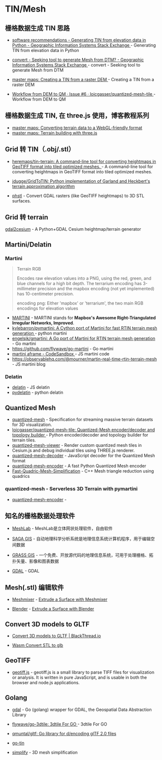 # TIN/Mesh



## 栅格数据生成 TIN 思路

- [software recommendations - Generating TIN from elevation data in Python - Geographic Information Systems Stack Exchange ](https://gis.stackexchange.com/questions/173365/generating-tin-from-elevation-data-in-python) - Generating TIN from elevation data in Python

- [convert - Seeking tool to generate Mesh from DTM? - Geographic Information Systems Stack Exchange ](https://gis.stackexchange.com/questions/121561/seeking-tool-to-generate-mesh-from-dtm) - convert - Seeking tool to generate Mesh from DTM

- [master maps: Creating a TIN from a raster DEM ](https://blog.mastermaps.com/2016/09/creating-tin-from-raster-dem.html) - Creating a TIN from a raster DEM

- [Workflow from DEM to QM · Issue #6 · loicgasser/quantized-mesh-tile ](https://github.com/loicgasser/quantized-mesh-tile/issues/6) - Workflow from DEM to QM



## 栅格数据生成 TIN, 在 three.js 使用，博客教程系列

- [master maps: Converting terrain data to a WebGL-friendly format ](https://blog.mastermaps.com/2013/10/terrain-building-with-threejs-part-1.html)
- [master maps: Terrain building with three.js ](https://blog.mastermaps.com/2013/10/terrain-building-with-threejs.html)





## Grid 转 TIN（.obj/.stl）

- [heremaps/tin-terrain: A command-line tool for converting heightmaps in GeoTIFF format into tiled optimized meshes. ](https://github.com/heremaps/tin-terrain) - A command-line tool for converting heightmaps in GeoTIFF format into tiled optimized meshes.
- [jdugge/GridToTIN: Python implementation of Garland and Heckbert's terrain approximation algorithm ](https://github.com/jdugge/GridToTIN)

- [phstl](https://github.com/anoved/phstl) - Convert GDAL rasters (like GeoTIFF heightmaps) to 3D STL surfaces.



##  Grid 转 terrain

[gdal2cesium](https://github.com/giohappy/gdal2cesium) - A Python+GDAL Cesium heightmap/terrain generator



## Martini/Delatin

### Martini

> Terrain RGB 
>
> Encodes raw elevation values into a PNG, using the red, green, and blue channels for a high bit depth. The terrarium encoding has 3-millimeter precision and the mapbox encoding (not yet implemented) has 10-centimeter precision.
>
> encoding png: Either 'mapbox' or 'terrarium', the two main RGB encodings for elevation values

- [MARTINI](https://github.com/mapbox/martini) - MARTINI stands for **Mapbox's Awesome Right-Triangulated Irregular Networks, Improved**.
- [kylebarron/pymartini: A Cython port of Martini for fast RTIN terrain mesh generation ](https://github.com/kylebarron/pymartini) - python martini
- [engelsjk/gmartini: A Go port of Martini for RTIN terrain mesh generation ](https://github.com/engelsjk/gmartini) - Go martini
- https://github.com/flywave/go-martini - Go martini
- [martini aframe - CodeSandbox ](https://codesandbox.io/s/martini-aframe-8b2i8?file=/src/martini-rtin.js:1413-1414) - JS martini code
- https://observablehq.com/@mourner/martin-real-time-rtin-terrain-mesh -  JS martini blog

### Delatin

- [delatin](https://github.com/mapbox/delatin) - JS delatin
- [pydelatin](https://github.com/kylebarron/pydelatin) - python  delatin



## Quantized Mesh

- [quantized-mesh](https://github.com/CesiumGS/quantized-mesh) - Specification for streaming massive terrain datasets for 3D visualization.
- [loicgasser/quantized-mesh-tile: Quantized-Mesh encoder/decoder and topology builder ](https://github.com/loicgasser/quantized-mesh-tile) - Python encoder/decoder and topology builder for terrain tiles.
- [quantized-mesh-viewer](https://github.com/heremaps/quantized-mesh-viewer) - Render custom quantized mesh tiles in Cesium.js and debug individual tiles using THREE.js renderer.
- [quantized-mesh-decoder](https://github.com/heremaps/quantized-mesh-decoder) - JavaScript decoder for the Quantized Mesh format
- [quantized-mesh-encoder](https://github.com/kylebarron/quantized-mesh-encoder) - A fast Python Quantized Mesh encoder
- [Fast-Quadric-Mesh-Simplification](https://github.com/sp4cerat/Fast-Quadric-Mesh-Simplification) - C++ Mesh triangle reduction using quadrics



### quantized-mesh - Serverless 3D Terrain with pymartini

- [quantized-mesh-encoder](https://kylebarron.dev/quantized-mesh-encoder/) - 



## 知名的栅格数据处理软件

- [MeshLab](https://www.meshlab.net/) - MeshLab是立体网状处理软件，自由软件

- [SAGA GIS](http://www.saga-gis.org/) - 自动地理科学分析系统是地理信息系统计算机程序，用于编辑空间数据
- [GRASS GIS](https://grass.osgeo.org/) - 一个免费、开放源代码的地理信息系统，可用于处理栅格、拓扑矢量、影像和图表数据
- [GDAL](http://www.gdal.org/) - GDAL



## Mesh(.stl) 编辑软件

 - [Meshmixer](https://www.meshmixer.com/) - [Extrude a Surface with Meshmixer](https://github.com/anoved/phstl/blob/master/demo/meshmixer.md)

- [Blender](https://www.blender.org/) - [Extrude a Surface with Blender](https://github.com/anoved/phstl/blob/master/demo/blender.md)



## Convert 3D models to GLTF

- [Convert 3D models to GLTF | BlackThread.io ](https://blackthread.io/gltf-converter/)

- [Wasm Convert STL to glb](https://github.com/MyMiniFactory/stl2gltf)



## GeoTIFF

- [geotiff.js](https://github.com/geotiffjs/geotiff.js) - geotiff.js is a small library to parse TIFF files for visualization or analysis. It is written in pure JavaScript, and is usable in both the browser and node.js applications.



## Golang

- [gdal](https://github.com/lukeroth/gdal) - Go (golang) wrapper for GDAL, the Geospatial Data Abstraction Library

- [flywave/go-3dtile: 3dtile For GO ](https://github.com/flywave/go-3dtile) - 3dtile For GO

- [qmuntal/gltf: Go library for d/encoding glTF 2.0 files ](https://github.com/qmuntal/gltf)

- [go-tin](https://github.com/flywave/go-tin)

- [simplify](https://github.com/fogleman/simplify) - 3D mesh simplification 